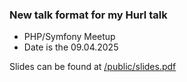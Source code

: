 ### New talk format for my Hurl talk

- PHP/Symfony Meetup
- Date is the 09.04.2025


Slides can be found at [/public/slides.pdf](/public/slides.pdf)